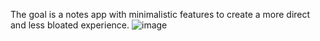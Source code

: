 The goal is a notes app with minimalistic features to create a more direct and less bloated experience.
![image](https://github.com/user-attachments/assets/9ef3d5c2-722b-48b7-b509-cb446e26c787)

